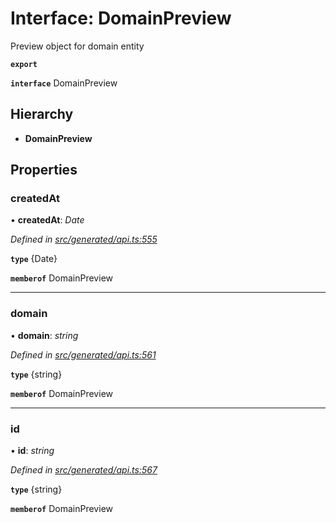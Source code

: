 # Interface: DomainPreview

Preview object for domain entity

**`export`** 

**`interface`** DomainPreview

## Hierarchy

* **DomainPreview**

## Properties

###  createdAt

• **createdAt**: *Date*

*Defined in [src/generated/api.ts:555](https://github.com/mailslurp/mailslurp-client-ts-js/blob/5d485ad/src/generated/api.ts#L555)*

**`type`** {Date}

**`memberof`** DomainPreview

___

###  domain

• **domain**: *string*

*Defined in [src/generated/api.ts:561](https://github.com/mailslurp/mailslurp-client-ts-js/blob/5d485ad/src/generated/api.ts#L561)*

**`type`** {string}

**`memberof`** DomainPreview

___

###  id

• **id**: *string*

*Defined in [src/generated/api.ts:567](https://github.com/mailslurp/mailslurp-client-ts-js/blob/5d485ad/src/generated/api.ts#L567)*

**`type`** {string}

**`memberof`** DomainPreview
